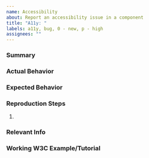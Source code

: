 ```yaml
---
name: Accessibility
about: Report an accessibility issue in a component
title: "A11y: "
labels: a11y, bug, 0 - new, p - high
assignees: ""
---
```


### Summary

### Actual Behavior

### Expected Behavior

### Reproduction Steps

1.

### Relevant Info <!--(e.g. Browser, OS, Mobile)-->

### Working W3C Example/Tutorial <!--(Link to valid w3c example for reference)-->
